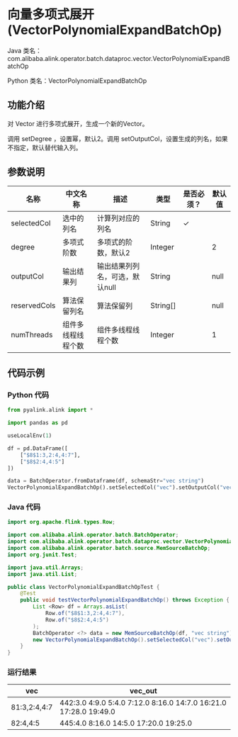 # 向量多项式展开 (VectorPolynomialExpandBatchOp)
Java 类名：com.alibaba.alink.operator.batch.dataproc.vector.VectorPolynomialExpandBatchOp

Python 类名：VectorPolynomialExpandBatchOp


## 功能介绍
对 Vector 进行多项式展开，生成一个新的Vector。

调用 setDegree ，设置幂，默认2。调用 setOutputCol，设置生成的列名，如果不指定，默认替代输入列。

## 参数说明

| 名称 | 中文名称 | 描述 | 类型 | 是否必须？ | 默认值 |
| --- | --- | --- | --- | --- | --- |
| selectedCol | 选中的列名 | 计算列对应的列名 | String | ✓ |  |
| degree | 多项式阶数 | 多项式的阶数，默认2 | Integer |  | 2 |
| outputCol | 输出结果列 | 输出结果列列名，可选，默认null | String |  | null |
| reservedCols | 算法保留列名 | 算法保留列 | String[] |  | null |
| numThreads | 组件多线程线程个数 | 组件多线程线程个数 | Integer |  | 1 |


## 代码示例
### Python 代码
```python
from pyalink.alink import *

import pandas as pd

useLocalEnv(1)

df = pd.DataFrame([
    ["$8$1:3,2:4,4:7"],
    ["$8$2:4,4:5"]
])

data = BatchOperator.fromDataframe(df, schemaStr="vec string")
VectorPolynomialExpandBatchOp().setSelectedCol("vec").setOutputCol("vec_out").linkFrom(data).collectToDataframe()
```
### Java 代码
```java
import org.apache.flink.types.Row;

import com.alibaba.alink.operator.batch.BatchOperator;
import com.alibaba.alink.operator.batch.dataproc.vector.VectorPolynomialExpandBatchOp;
import com.alibaba.alink.operator.batch.source.MemSourceBatchOp;
import org.junit.Test;

import java.util.Arrays;
import java.util.List;

public class VectorPolynomialExpandBatchOpTest {
	@Test
	public void testVectorPolynomialExpandBatchOp() throws Exception {
		List <Row> df = Arrays.asList(
			Row.of("$8$1:3,2:4,4:7"),
			Row.of("$8$2:4,4:5")
		);
		BatchOperator <?> data = new MemSourceBatchOp(df, "vec string");
		new VectorPolynomialExpandBatchOp().setSelectedCol("vec").setOutputCol("vec_out").linkFrom(data).print();
	}
}
```
### 运行结果
| vec            | vec_out                                 |
| -------------- | ---------------------------------------- |
| $8$1:3,2:4,4:7 | $44$2:3.0 4:9.0 5:4.0 7:12.0 8:16.0 14:7.0 16:21.0 17:28.0 19:49.0 |
| $8$2:4,4:5     | $44$5:4.0 8:16.0 14:5.0 17:20.0 19:25.0  |
